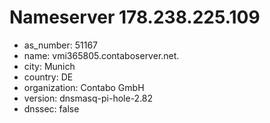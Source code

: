# Nameserver 178.238.225.109

* as_number: 51167
* name: vmi365805.contaboserver.net.
* city: Munich
* country: DE
* organization: Contabo GmbH
* version: dnsmasq-pi-hole-2.82
* dnssec: false

